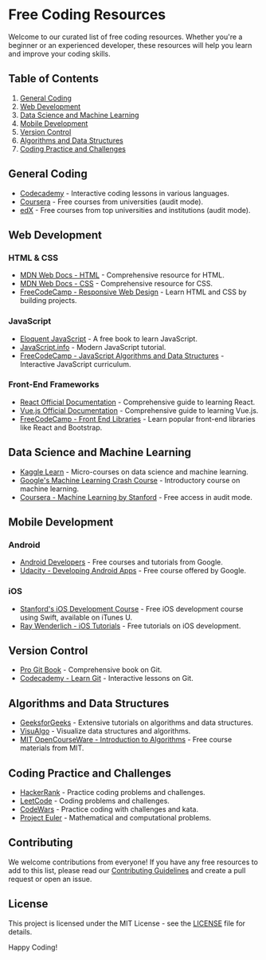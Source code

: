 # Free Coding Resources

Welcome to our curated list of free coding resources. Whether you're a beginner or an experienced developer, these resources will help you learn and improve your coding skills.

## Table of Contents
1. [General Coding](#general-coding)
2. [Web Development](#web-development)
3. [Data Science and Machine Learning](#data-science-and-machine-learning)
4. [Mobile Development](#mobile-development)
5. [Version Control](#version-control)
6. [Algorithms and Data Structures](#algorithms-and-data-structures)
7. [Coding Practice and Challenges](#coding-practice-and-challenges)

## General Coding

- [Codecademy](https://www.codecademy.com/learn/learn-how-to-code) - Interactive coding lessons in various languages.
- [Coursera](https://www.coursera.org/courses?query=coding) - Free courses from universities (audit mode).
- [edX](https://www.edx.org/learn/computer-programming) - Free courses from top universities and institutions (audit mode).

## Web Development

### HTML & CSS
- [MDN Web Docs - HTML](https://developer.mozilla.org/en-US/docs/Web/HTML) - Comprehensive resource for HTML.
- [MDN Web Docs - CSS](https://developer.mozilla.org/en-US/docs/Web/CSS) - Comprehensive resource for CSS.
- [FreeCodeCamp - Responsive Web Design](https://www.freecodecamp.org/learn/responsive-web-design/) - Learn HTML and CSS by building projects.

### JavaScript
- [Eloquent JavaScript](https://eloquentjavascript.net/) - A free book to learn JavaScript.
- [JavaScript.info](https://javascript.info/) - Modern JavaScript tutorial.
- [FreeCodeCamp - JavaScript Algorithms and Data Structures](https://www.freecodecamp.org/learn/javascript-algorithms-and-data-structures/) - Interactive JavaScript curriculum.

### Front-End Frameworks
- [React Official Documentation](https://reactjs.org/docs/getting-started.html) - Comprehensive guide to learning React.
- [Vue.js Official Documentation](https://vuejs.org/v2/guide/) - Comprehensive guide to learning Vue.js.
- [FreeCodeCamp - Front End Libraries](https://www.freecodecamp.org/learn/front-end-libraries/) - Learn popular front-end libraries like React and Bootstrap.

## Data Science and Machine Learning

- [Kaggle Learn](https://www.kaggle.com/learn/overview) - Micro-courses on data science and machine learning.
- [Google's Machine Learning Crash Course](https://developers.google.com/machine-learning/crash-course) - Introductory course on machine learning.
- [Coursera - Machine Learning by Stanford](https://www.coursera.org/learn/machine-learning) - Free access in audit mode.

## Mobile Development

### Android
- [Android Developers](https://developer.android.com/courses) - Free courses and tutorials from Google.
- [Udacity - Developing Android Apps](https://www.udacity.com/course/new-android-fundamentals--ud851) - Free course offered by Google.

### iOS
- [Stanford's iOS Development Course](https://cs193p.sites.stanford.edu/) - Free iOS development course using Swift, available on iTunes U.
- [Ray Wenderlich - iOS Tutorials](https://www.raywenderlich.com/ios) - Free tutorials on iOS development.

## Version Control

- [Pro Git Book](https://git-scm.com/book/en/v2) - Comprehensive book on Git.
- [Codecademy - Learn Git](https://www.codecademy.com/learn/learn-git) - Interactive lessons on Git.

## Algorithms and Data Structures

- [GeeksforGeeks](https://www.geeksforgeeks.org/data-structures/) - Extensive tutorials on algorithms and data structures.
- [VisuAlgo](https://visualgo.net/en) - Visualize data structures and algorithms.
- [MIT OpenCourseWare - Introduction to Algorithms](https://ocw.mit.edu/courses/electrical-engineering-and-computer-science/6-006-introduction-to-algorithms-fall-2011/) - Free course materials from MIT.

## Coding Practice and Challenges

- [HackerRank](https://www.hackerrank.com/domains/tutorials/10-days-of-javascript) - Practice coding problems and challenges.
- [LeetCode](https://leetcode.com/problemset/all/) - Coding problems and challenges.
- [CodeWars](https://www.codewars.com/) - Practice coding with challenges and kata.
- [Project Euler](https://projecteuler.net/) - Mathematical and computational problems.

## Contributing

We welcome contributions from everyone! If you have any free resources to add to this list, please read our [Contributing Guidelines](CONTRIBUTING.md) and create a pull request or open an issue.

## License

This project is licensed under the MIT License - see the [LICENSE](LICENSE) file for details.


Happy Coding!
